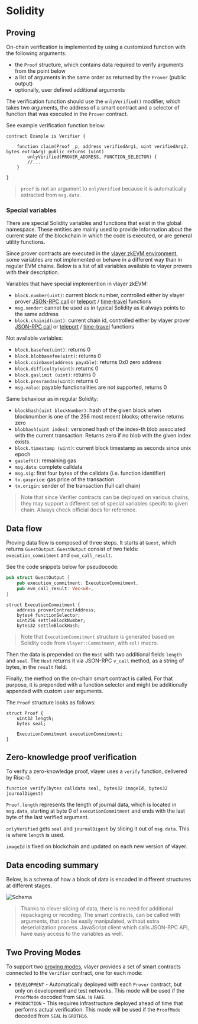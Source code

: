 # Solidity

## Proving

On-chain verification is implemented by using a customized function with the following arguments:
- the `Proof` structure, which contains data required to verify arguments from the point below
- a list of arguments in the same order as returned by the `Prover` (public output)
- optionally, user defined additional arguments

The verification function should use the `onlyVerified()` modifier, which takes two arguments, the address of a smart contract and a selector of function that was executed in the `Prover` contract.

See example verification function below:

```solidity
contract Example is Verifier {

    function claim(Proof _p, address verifiedArg1, uint verifiedArg2, bytes extraArg) public returns (uint)
        onlyVerified(PROVER_ADDRESS, FUNCTION_SELECTOR) {
        //...
    }

}
```

> `proof` is not an argument to `onlyVerified` because it is automatically extracted from `msg.data`.

### Special variables
There are special Solidity variables and functions that exist in the global namespace. These entities are mainly used to provide information about the current state of the blockchain in which the code is executed, or are general utility functions. 

Since prover contracts are executed in the [vlayer zkEVM environment](/appendix/architecture/prover.html), some variables are not implemented or behave in a different way than in regular EVM chains. Below is a list of all variables available to vlayer provers with their description.

Variables that have special implemention in vlayer zkEVM:
* `block.number(uint)`: current block number, controlled either by vlayer prover [JSON-RPC call](/appendix/api.html) or [teleport](/features/teleport.html) / [time-travel](/features/time-travel.html) functions
* `msg.sender`: cannot be used as in typical Solidity as it always points to the same address
* `block.chainid(uint)`: current chain id, controlled either by vlayer prover [JSON-RPC call](/appendix/api.html) or [teleport](/features/teleport.html) / [time-travel](/features/time-travel.html) functions

Not available variables: 
* `block.basefee(uint)`: returns 0
* `block.blobbasefee(uint)`: returns 0
* `block.coinbase(address payable)`: returns 0x0 zero address
* `block.difficulty(uint)`: returns 0
* `block.gaslimit (uint)`: returns 0
* `block.prevrandao(uint)`: returns 0
* `msg.value`: payable functionalities are not supported, returns 0

Same behaviour as in regular Solidity:
* `blockhash(uint blockNumber)`: hash of the given block when blocknumber is one of the 256 most recent blocks; otherwise returns zero
* `blobhash(uint index)`: versioned hash of the index-th blob associated with the current transaction. Returns zero if no blob with the given index exists.
* `block.timestamp (uint)`: current block timestamp as seconds since unix epoch
* `gasleft()`: remaining gas
* `msg.data`: complete calldata
* `msg.sig`: first four bytes of the calldata (i.e. function identifier)
* `tx.gasprice`: gas price of the transaction
* `tx.origin`: sender of the transaction (full call chain)

> Note that since Verifier contracts can be deployed on various chains, they may support a different set of special variables specifc to given chain. Always check official docs for reference.

## Data flow

Proving data flow is composed of three steps. It starts at `Guest`, which returns `GuestOutput`. `GuestOutput` consist of two fields: `execution_commitment` and `evm_call_result`.

See the code snippets below for pseudocode:

```rust
pub struct GuestOutput {
    pub execution_commitment: ExecutionCommitment,
    pub evm_call_result: Vec<u8>,
}
```

```solidity
struct ExecutionCommitment {
    address proverContractAddress;
    bytes4 functionSelector;
    uint256 settleBlockNumber;
    bytes32 settleBlockHash;
```

> Note that `ExecutionCommitment` structure is generated based on Solidity code from `Vlayer::Commitment`, with `sol!` macro.

Then the data is prepended on the `Host` with two additional fields `length` and `seal`. The `Host` returns it via JSON-RPC `v_call` method, as a string of bytes, in the `result` field.

Finally, the method on the on-chain smart contract is called. For that purpose, it is prepended with a function selector and might be additionally appended with custom user arguments.

The `Proof` structure looks as follows:


```solidity
struct Proof {
    uint32 length;
    bytes seal;

    ExecutionCommitment executionCommitment;
}
```

## Zero-knowledge proof verification

To verify a zero-knowledge proof, vlayer uses a `verify` function, delivered by Risc-0.

```solidity
function verify(bytes calldata seal, bytes32 imageId, bytes32 journalDigest)
```

`Proof.length` represents the length of journal data, which is located in `msg.data`, starting at byte 0 of `executionCommitment` and ends with the last byte of the last verified argument.

`onlyVerified` gets `seal` and `journalDigest` by slicing it out of `msg.data`. This is where `length` is used.

`imageId` is fixed on blockchain and updated on each new version of vlayer.

## Data encoding summary

Below, is a schema of how a block of data is encoded in different structures at different stages.

![Schema](/images/architecture/transaction-data.png)


> Thanks to clever slicing of data, there is no need for additional repackaging or recoding. The smart contracts, can be called with arguments, that can be easily manipulated, without extra deserialization process. JavaScript client which calls JSON-RPC API, have easy access to the variables as well.

## Two Proving Modes

To support two [proving modes](/advanced/proving.md), vlayer provides a set of smart contracts connected to the `Verifier` contract, one for each mode:

- `DEVELOPMENT` - Automatically deployed with each `Prover` contract, but only on development and test networks. This mode will be used if the `ProofMode` decoded from `SEAL` is `FAKE`.
- `PRODUCTION` - This requires infrastructure deployed ahead of time that performs actual verification. This mode will be used if the `ProofMode` decoded from `SEAL` is `GROTH16`.
